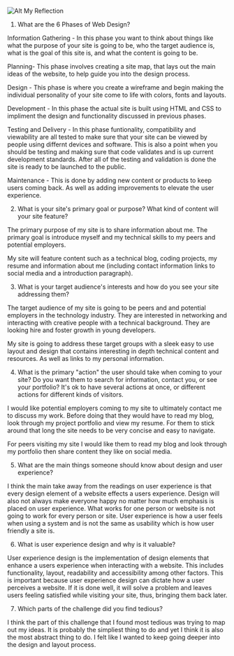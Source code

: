 ![Alt My Reflection](/imgs/site-map.png?raw=true)

1.  What are the 6 Phases of Web Design?

Information Gathering - In this phase you want to think about things like what the purpose of your site is going to be, who the target audience is, what is the goal of this site is, and what the content is going to be.

Planning- This phase involves creating a site map, that lays out the main ideas of the website, to help guide you into the design process.

Design - This phase is where you create a wireframe and begin making the individual personality of your site come to life with colors, fonts and layouts.

Development - In this phase the actual site is built using HTML and CSS to impliment the design and functionality discussed in previous phases.

Testing and Delivery - In this phase funtionality, compatibility and viewability are all tested to make sure that your site can be viewed by people using differnt devices and software.  This is also a point when you should be testing and making sure that code validates and is up current development standards.  After all of the testing and validation is done the site is ready to be launched to the public.

Maintenance - This is done by adding new content or products to keep users coming back.  As well as adding improvements to elevate the user experience.

2.  What is your site's primary goal or purpose? What kind of content will your site feature?

The primary purpose of my site is to share information about me.  The primary goal is introduce myself and my technical skills to my peers and potential employers.

My site will feature content such as a technical blog, coding projects, my resume and information about me (including contact information links to social media and a introduction paragraph).

3.  What is your target audience's interests and how do you see your site addressing them?

The target audience of my site is going to be peers and and potential employers in the technology industry.  They are interested in networking and interacting with creative people with a technical background.  They are looking hire and foster growth in young developers.

My site is going to address these target groups with a sleek easy to use layout and design that contains interesting in depth technical content and resources.  As well as links to my personal information.

4.  What is the primary "action" the user should take when coming to your site? Do you want them to search for information, contact you, or see your portfolio? It's ok to have several actions at once, or different actions for different kinds of visitors.

I would like potential employers coming to my site to ultimately contact me to discuss my work.  Before doing that they would have to read my blog, look through my project portfolio and view my resume.  For them to stick around that long the site needs to be very concise and easy to navigate.

For peers visiting my site I would like them to read my blog and look through my portfolio then share content they like on social media.

5.  What are the main things someone should know about design and user experience?

I think the main take away from the readings on user experience is that every design element of a website effects a users experience.  Design will also not always make everyone happy no matter how much emphasis is placed on user experience.  What works for one person or website is not going to work for every person or site.  User experience is how a user feels when using a system and is not the same as usability which is how user friendly a site is.

6.  What is user experience design and why is it valuable?

User experience design is the implementation of design elements that enhance a users experience when interacting with a website.  This includes functionality, layout, readability and accessibility among other factors.  This is important because user experience design can dictate how a user perceives a website.  If it is done well, it will solve a problem and leaves users feeling satisfied while visiting your site, thus, bringing them back later.

7.  Which parts of the challenge did you find tedious?

I think the part of this challenge that I found most tedious was trying to map out my ideas.  It is probably the simpliest thing to do and yet I think it is also the most abstract thing to do.  I felt like I wanted to keep going deeper into the design and layout process.





